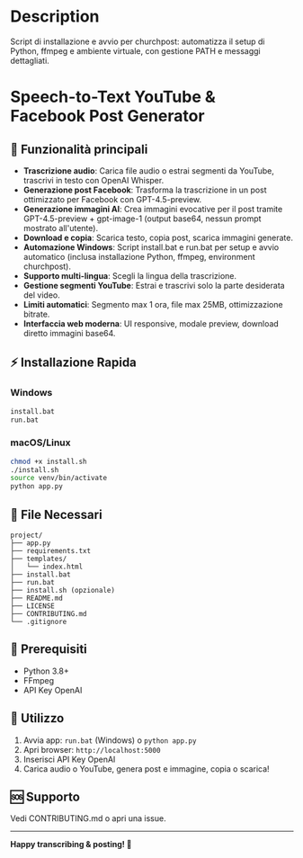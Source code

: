 # Description
Script di installazione e avvio per churchpost: automatizza il setup di Python, ffmpeg e ambiente virtuale, con gestione PATH e messaggi dettagliati.

# Speech-to-Text YouTube & Facebook Post Generator

## 🚀 Funzionalità principali

- **Trascrizione audio**: Carica file audio o estrai segmenti da YouTube, trascrivi in testo con OpenAI Whisper.
- **Generazione post Facebook**: Trasforma la trascrizione in un post ottimizzato per Facebook con GPT-4.5-preview.
- **Generazione immagini AI**: Crea immagini evocative per il post tramite GPT-4.5-preview + gpt-image-1 (output base64, nessun prompt mostrato all'utente).
- **Download e copia**: Scarica testo, copia post, scarica immagini generate.
- **Automazione Windows**: Script install.bat e run.bat per setup e avvio automatico (inclusa installazione Python, ffmpeg, environment churchpost).
- **Supporto multi-lingua**: Scegli la lingua della trascrizione.
- **Gestione segmenti YouTube**: Estrai e trascrivi solo la parte desiderata del video.
- **Limiti automatici**: Segmento max 1 ora, file max 25MB, ottimizzazione bitrate.
- **Interfaccia web moderna**: UI responsive, modale preview, download diretto immagini base64.

## ⚡ Installazione Rapida

### Windows
```bat
install.bat
run.bat
```

### macOS/Linux
```bash
chmod +x install.sh
./install.sh
source venv/bin/activate
python app.py
```

## 📁 File Necessari

```
project/
├── app.py
├── requirements.txt
├── templates/
│   └── index.html
├── install.bat
├── run.bat
├── install.sh (opzionale)
├── README.md
├── LICENSE
├── CONTRIBUTING.md
└── .gitignore
```

## 🔧 Prerequisiti
- Python 3.8+
- FFmpeg
- API Key OpenAI

## 🎯 Utilizzo
1. Avvia app: `run.bat` (Windows) o `python app.py`
2. Apri browser: `http://localhost:5000`
3. Inserisci API Key OpenAI
4. Carica audio o YouTube, genera post e immagine, copia o scarica!

## 🆘 Supporto
Vedi CONTRIBUTING.md o apri una issue.

---

**Happy transcribing & posting! 🎉**